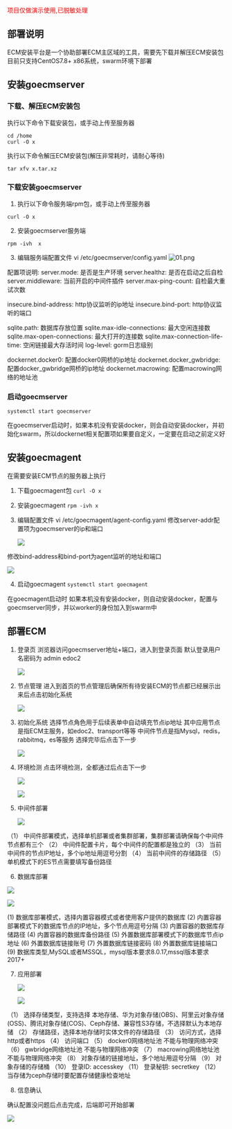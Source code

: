 <font color="red">项目仅做演示使用,已脱敏处理</font>

## 部署说明
ECM安装平台是一个协助部署ECM主区域的工具，需要先下载并解压ECM安装包
目前只支持CentOS7.8+  x86系统，swarm环境下部署

## 安装goecmserver
### 下载、解压ECM安装包
执行以下命令下载安装包，或手动上传至服务器
```
cd /home
curl -O x
```

执行以下命令解压ECM安装包(解压非常耗时，请耐心等待)
```
tar xfv x.tar.xz
```

### 下载安装goecmserver
1.	执行以下命令服务端rpm包，或手动上传至服务器
```
curl -O x
```

2.	安装goecmserver服务端
```
rpm -ivh  x
```
3.	编辑服务端配置文件
vi  /etc/goecmserver/config.yaml
![01.png](./image/01.png)

配置项说明:
server.mode: 是否是生产环境
server.healthz: 是否在启动之后自检
server.middleware: 当前开启的中间件插件
server.max-ping-count: 自检最大重试次数

insecure.bind-address: http协议监听的ip地址
insecure.bind-port: http协议监听的端口

sqlite.path: 数据库存放位置
sqlite.max-idle-connections: 最大空闲连接数
sqlite.max-open-connections: 最大打开的连接数
sqlite.max-connection-life-time: 空闲链接最大存活时间
log-level: gorm日志级别

dockernet.docker0: 配置docker0网桥的ip地址
dockernet.docker_gwbridge: 配置docker_gwbridge网桥的ip地址
dockernet.macrowing: 配置macrowing网络的地址池

### 启动goecmserver
```
systemctl start goecmserver
```

在goecmserver启动时，如果本机没有安装docker，则会自动安装docker，并初始化swarm，所以dockernet相关配置项如果要自定义，一定要在启动之前定义好
## 安装goecmagent

在需要安装ECM节点的服务器上执行

1. 下载goecmagent包
   `curl -O x`

2. 安装goecmagent
   `rpm -ivh x`

3. 编辑配置文件
   vi /etc/goecmagent/agent-config.yaml
   修改server-addr配置项为goecmserver的ip和端口

   ![](./image/02.png)

修改bind-address和bind-port为agent监听的地址和端口

![](./image/03.png)

4.	启动goecmagent
`systemctl start goecmagent`

在goecmagent启动时 如果本机没有安装docker，则自动安装docker，配置与goecmserver同步，并以worker的身份加入到swarm中
## 部署ECM

1. 登录页
   浏览器访问goecmserver地址+端口，进入到登录页面
   默认登录用户名密码为 admin edoc2

   ![](./image/04.png)

2. 节点管理
   进入到首页的节点管理后确保所有待安装ECM的节点都已经展示出来后点击初始化系统

   ![](./image/05.png)

3. 初始化系统
   选择节点角色用于后续表单中自动填充节点ip地址
   其中应用节点是指ECM主服务，如edoc2、transport等等
   中间件节点是指Mysql，redis，rabbitmq，es等服务
   选择完毕后点击下一步

   ![](./image/06.png)

4. 环境检测
   点击环境检测，全都通过后点击下一步

   ![](./image/07.png)

   ![](./image/08.png)

5. 中间件部署

   ![](./image/09.png)

（1）	中间件部署模式，选择单机部署或者集群部署，集群部署请确保每个中间件节点都有三个
（2）	中间件配置卡片，每个中间件的配置都是独立的
（3）	当前中间件的节点IP地址，多个ip地址用逗号分割
（4）	当前中间件的存储路径
（5）	单机模式下的ES节点需要填写备份路径

6. 数据库部署

![](./image/10.png)

![](./image/11.png)

(1)	数据库部署模式，选择内置容器模式或者使用客户提供的数据库
(2)	内置容器部署模式下的数据库节点的IP地址，多个节点用逗号分隔
(3)	内置容器的数据库存储路径
(4)	内置容器的数据库备份路径
(5)	外置数据库部署模式下的数据库节点ip地址
(6)	外置数据库链接账号
(7)	外置数据库链接密码
(8)	外置数据库链接端口
(9)	数据库类型,MySQL或者MSSQL，mysql版本要求8.0.17,mssql版本要求2017+

7. 应用部署

   ![](./image/12.png)

   ![](./image/13.png)

（1）	选择存储类型，支持选择 本地存储、华为对象存储(OBS)、阿里云对象存储(OSS)、腾讯对象存储(COS)、Ceph存储、兼容性S3存储，不选择默认为本地存储
（2）	存储路径，选择本地存储时实体文件的存储路径
（3）	访问方式，选择http或者https
（4）	访问端口
（5）	docker0网络地址池 不能与物理网络冲突
（6）	gwbridge网络地址池 不能与物理网络冲突
（7）	macrowing网络地址池 不能与物理网络冲突
（8）	对象存储的链接地址，多个地址用逗号分隔
（9）	对象存储的存储桶
（10）	登录ID: accesskey
（11）	登录秘钥: secretkey
（12）	当存储为ceph存储时要配置存储健康检查地址

8. 信息确认

确认配置没问题后点击完成，后端即可开始部署

![](./image/14.png)
